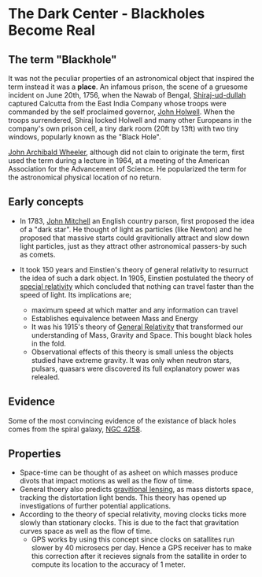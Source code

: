 # The Dark Center - Blackholes Become Real

## The term "Blackhole"

It was not the peculiar properties of an astronomical object that inspired the term instead it was a **place**. An infamous prison, the scene of a gruesome incident
on June 20th, 1756, when the Nawab of Bengal, [Shiraj-ud-dullah](https://en.wikipedia.org/wiki/Siraj_ud-Daulah) captured Calcutta from the East India Company whose troops were commanded by the self proclaimed governor,
[John Holwell](https://en.wikipedia.org/wiki/John_Zephaniah_Holwell). When the troops surrendered, Shiraj locked Holwell and many other Europeans in the company's own prison cell, a tiny dark room (20ft by 13ft) with two 
tiny windows, popularly known as the "Black Hole".

[John Archibald Wheeler](https://en.wikipedia.org/wiki/John_Archibald_Wheeler), although did not clain to originate the term, first used the term during a lecture in 1964, at a meeting of the American Association for the Advancement of Science. He popularized the term for the astronomical physical location of no return.

## Early concepts

- In 1783, [John Mitchell](https://en.wikipedia.org/wiki/John_Michell) an English country parson, first proposed the idea of a "dark star". He thought of light as particles (like Newton) and he proposed that massive starts could gravitionally attract and slow  down light particles, just as they attract other astronomical passers-by such as comets.

- It took 150 years and Einstien's theory of general relativity to resurruct the idea of such a dark object. In 1905, Einstien postulated the theory of [special relativity](https://en.wikipedia.org/wiki/Special_relativity) which concluded that nothing can travel faster than the speed of light. Its implications are;

  - maximum speed at which matter and any information can travel
  - Establishes equivalence between Mass and Energy
  - It was his 1915's theory of [General Relativity](https://en.wikipedia.org/wiki/General_relativity) that transformed our understanding of Mass, Gravity and Space. This bought black holes in the fold.
  - Observational effects of this theory is small unless the objects studied have extreme gravity. It was only when neutron stars, pulsars, quasars were discovered its full explanatory power was relealed.
  
## Evidence

Some of the most convincing evidence of the existance of black holes comes from the spiral galaxy, [NGC 4258](https://en.wikipedia.org/wiki/Messier_106).
## Properties

- Space-time can be thought of as asheet on which masses produce divots that impact motions as well as the flow of time. 
- General thoery also predicts [gravitional lensing](https://en.wikipedia.org/wiki/Gravitational_lens), as mass distorts space, tracking the distortation light bends. This theory has opened up investigations of further potential applications.
- According to the theory of special relativity, moving clocks ticks more slowly than stationary clocks. This is due to the fact that gravitation curves space as well as the flow of time.
  - GPS works by using this concept since clocks on satallites run slower by 40 microsecs per day. Hence a GPS receiver has to make this correction after it recieves signals from the satallite in order to compute its location to the accuracy of 1 meter.




